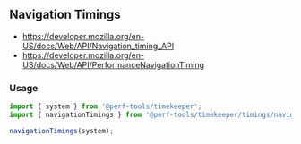 Navigation Timings
------------------
- https://developer.mozilla.org/en-US/docs/Web/API/Navigation_timing_API
- https://developer.mozilla.org/en-US/docs/Web/API/PerformanceNavigationTiming

### Usage

```ts
import { system } from '@perf-tools/timekeeper';
import { navigationTimings } from '@perf-tools/timekeeper/timings/navigation';

navigationTimings(system);
```
